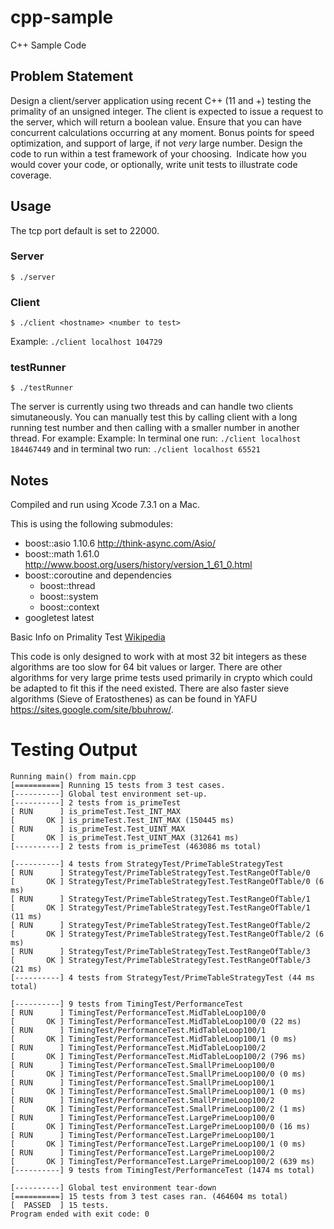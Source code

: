 # cpp-sample
C++ Sample Code

## Problem Statement
Design a client/server application using recent C++ (11 and +) testing the primality of an unsigned integer. The client is expected to issue a request to the server, which will return a boolean value. Ensure that you can have concurrent calculations occurring at any moment. Bonus points for speed optimization, and support of large, if not *very* large number. Design the code to run within a test framework of your choosing. Indicate how you would cover your code, or optionally, write unit tests to illustrate code coverage.

## Usage
The tcp port default is set to 22000.

### Server
`$ ./server`

### Client
`$ ./client <hostname> <number to test>`

Example: `./client localhost 104729`

### testRunner
`$ ./testRunner`

The server is currently using two threads and can handle two clients simutaneously. You can manually test this by calling client with a long running test number and then calling with a smaller number in another thread. For example:
Example: In terminal one run: `./client localhost 184467449` and in terminal two run: `./client localhost 65521`

## Notes
Compiled and run using Xcode 7.3.1 on a Mac.

This is using the following submodules:
- boost::asio 1.10.6 http://think-async.com/Asio/
- boost::math 1.61.0 http://www.boost.org/users/history/version_1_61_0.html
- boost::coroutine and dependencies
  - boost::thread
  - boost::system
  - boost::context
- googletest latest 

Basic Info on Primality Test [Wikipedia](https://en.wikipedia.org/wiki/Primality_test)

This code is only designed to work with at most 32 bit integers as these algorithms are too slow for 64 bit values or larger. There are other algorithms for very large prime tests used primarily in crypto which could be adapted to fit this if the need existed. There are also faster sieve algorithms (Sieve of Eratosthenes) as can be found in YAFU https://sites.google.com/site/bbuhrow/.

# Testing Output
```
Running main() from main.cpp
[==========] Running 15 tests from 3 test cases.
[----------] Global test environment set-up.
[----------] 2 tests from is_primeTest
[ RUN      ] is_primeTest.Test_INT_MAX
[       OK ] is_primeTest.Test_INT_MAX (150445 ms)
[ RUN      ] is_primeTest.Test_UINT_MAX
[       OK ] is_primeTest.Test_UINT_MAX (312641 ms)
[----------] 2 tests from is_primeTest (463086 ms total)

[----------] 4 tests from StrategyTest/PrimeTableStrategyTest
[ RUN      ] StrategyTest/PrimeTableStrategyTest.TestRangeOfTable/0
[       OK ] StrategyTest/PrimeTableStrategyTest.TestRangeOfTable/0 (6 ms)
[ RUN      ] StrategyTest/PrimeTableStrategyTest.TestRangeOfTable/1
[       OK ] StrategyTest/PrimeTableStrategyTest.TestRangeOfTable/1 (11 ms)
[ RUN      ] StrategyTest/PrimeTableStrategyTest.TestRangeOfTable/2
[       OK ] StrategyTest/PrimeTableStrategyTest.TestRangeOfTable/2 (6 ms)
[ RUN      ] StrategyTest/PrimeTableStrategyTest.TestRangeOfTable/3
[       OK ] StrategyTest/PrimeTableStrategyTest.TestRangeOfTable/3 (21 ms)
[----------] 4 tests from StrategyTest/PrimeTableStrategyTest (44 ms total)

[----------] 9 tests from TimingTest/PerformanceTest
[ RUN      ] TimingTest/PerformanceTest.MidTableLoop100/0
[       OK ] TimingTest/PerformanceTest.MidTableLoop100/0 (22 ms)
[ RUN      ] TimingTest/PerformanceTest.MidTableLoop100/1
[       OK ] TimingTest/PerformanceTest.MidTableLoop100/1 (0 ms)
[ RUN      ] TimingTest/PerformanceTest.MidTableLoop100/2
[       OK ] TimingTest/PerformanceTest.MidTableLoop100/2 (796 ms)
[ RUN      ] TimingTest/PerformanceTest.SmallPrimeLoop100/0
[       OK ] TimingTest/PerformanceTest.SmallPrimeLoop100/0 (0 ms)
[ RUN      ] TimingTest/PerformanceTest.SmallPrimeLoop100/1
[       OK ] TimingTest/PerformanceTest.SmallPrimeLoop100/1 (0 ms)
[ RUN      ] TimingTest/PerformanceTest.SmallPrimeLoop100/2
[       OK ] TimingTest/PerformanceTest.SmallPrimeLoop100/2 (1 ms)
[ RUN      ] TimingTest/PerformanceTest.LargePrimeLoop100/0
[       OK ] TimingTest/PerformanceTest.LargePrimeLoop100/0 (16 ms)
[ RUN      ] TimingTest/PerformanceTest.LargePrimeLoop100/1
[       OK ] TimingTest/PerformanceTest.LargePrimeLoop100/1 (0 ms)
[ RUN      ] TimingTest/PerformanceTest.LargePrimeLoop100/2
[       OK ] TimingTest/PerformanceTest.LargePrimeLoop100/2 (639 ms)
[----------] 9 tests from TimingTest/PerformanceTest (1474 ms total)

[----------] Global test environment tear-down
[==========] 15 tests from 3 test cases ran. (464604 ms total)
[  PASSED  ] 15 tests.
Program ended with exit code: 0
```